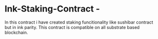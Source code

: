# Ink-Staking-Contract -
In this contract i have created staking funcitionality like sushibar contract but in ink parity. 
This contract is compatible on all substrate based blockchain.
